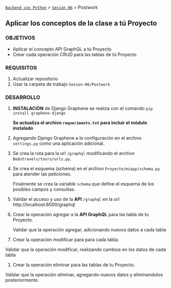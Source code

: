 [`Backend con Python`](../../Readme.md) > [`Sesión 06`](../Readme.md) > Postwork
## Aplicar los conceptos de la clase a tú Proyecto

### OBJETIVOS
- Aplicar el concepto API GraphQL a tú Proyecto
- Crear cada operación CRUD para las tablas de tú Proyecto

### REQUISITOS
1. Actualizar repositorio
1. Usar la carpeta de trabajo `Sesion-06/Postwork`

### DESARROLLO
1. __INSTALACIÓN__ de Django Graphene se realiza con el comando `pip install graphene-django`

   __Se actualiza el archivo `requeriments.txt` para incluir el módulo instalado__

1. Agregando Django Graphene a la configuración en el archivo `settings.py` como una aplicación adicional.

1. Se crea la ruta para la url `/graphql` modificando el archivo `Bedutravels/tours/urls.py`.

1. Se crea el esquema (schema) en el archivo `Proyecto/miapp/schema.py` para atender las peticiones.

   Finalmente se crea la variable `schema` que define el esquema de los posibles campos y consultas.

1. Validar el acceso y uso de la __API__ `/graphql` en la url http://localhost:8000/graphql

1. Crear la operación agregar a la __API GraphQL__ para las tabla de tu Proyecto.

   Validar que la operación agregar, adicionando nuevos datos a cada tabla

1. Crear la operación modificar para para cada tabla.

  Validar que la operación modificar, realizando cambios en los datos de cada tabla

1. Crear la operación eliminar para las tablas de tu Proyecto.

  Validar que la operación eliminar, agregando nuevos datos y eliminandolos posteriormente.
